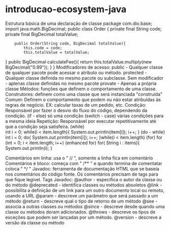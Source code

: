 # introducao-ecosystem-java
Estrutura básica de uma declaração de  classe
package com.dio.base;
import java.math.BigDecimal;
public class Order {
		private final String code;
		private final BigDecimal totalValue;

		public Order(String code, BigDecimal totalValue){
			this.code = code;
			this.totalValue = totalValue;
}
		public BigDecimal calculateFee(){
	return this.totalValue.multiply(new BigDecimal("0.99"));
		}
}
Modificadores de acesso:
public - Qualquer classe de qualquer pacote pode acessar o atributo ou método.
protected - Qualquer classe definida no mesmo pacote ou subclasse.
Sem modificador - aplenas classe definidas no mesmo pacote
provate - Apenas a própria classe
Métodos: funções que definem o comportamento de uma classe.
Construtores: definem como uma classe que será instanciada "construída"
Comum: Definem o comportamento que podem ou não estar atribuídas às regras de negócio. EX: calcular taxas de um pedido, etc.
Condição: Responsável por fazer o desvio do fluxo do código, dependendo da condição.
(if - else) só uma condição
 (switch - case) várias condições para a mesma ideia
Repetição: Responsável por executar repetitivamente até que a condição seja satisfeira.
(while)             
int i  =  0;
while(i <  item.length){
	System.out.println(item[i]);
	i++;
}
(do - while)
int i = 0;
do{
	System.out.println(item[i]);
	i++;
}while(i <  item.length)
(for)
for (int =  0; i <  item.length; i++)
(enhanced for)
for( String i : items){
	System.out.println(i);
}

Comentários em linha: usa o " // ", somente a linha fica em comentário
Comentários e bloco: começa com " /** " e quando termina de comentatar coloca " */ "
Javadoc: ferramenta de documentação HTML que se baseia nos comentários do código fonte. Os comentários precisam de tags para que fique legível.
Tags Javadoc: 
@author - especifica o autor da classe ou do método
@deprecated - identifica classes ou métodos absoletos
@link - possibilita a definição de um link para um outro documento local ou remoto, usando a URL
@param - descreve um parâmetro que será passado a um método
@return - descreve qual o tipo de retorno de um método
@see - associa a outras classes ou métodos
@since - descreve desde quando uma classe ou métodos doram adicionados.
@throws - descreve os tipos de exceções que podem ser lançadas por um método.
@version - descreve a versão da classe ou método
